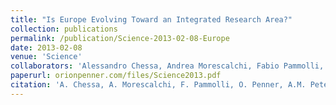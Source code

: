 ```yaml
---
title: "Is Europe Evolving Toward an Integrated Research Area?"
collection: publications
permalink: /publication/Science-2013-02-08-Europe
date: 2013-02-08
venue: 'Science'
collaborators: 'Alessandro Chessa, Andrea Morescalchi, Fabio Pammolli, Alexander M Petersen and Massimo Riccaboni'
paperurl: orionpenner.com/files/Science2013.pdf
citation: 'A. Chessa, A. Morescalchi, F. Pammolli, O. Penner, A.M. Petersen, M. Riccaboni (2013) &quot;Is Europe Evolving Toward an Integrated Research Area?&quot; <i>Science</i>. 339'
---
```

